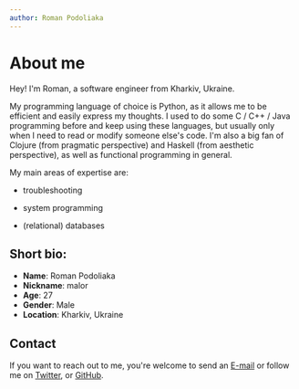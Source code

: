 ```yaml
---
author: Roman Podoliaka
---
```


About me
========

Hey! I'm Roman, a software engineer from Kharkiv, Ukraine.

My programming language of choice is Python, as it allows me to be efficient and easily
express my thoughts. I used to do some C / C++ / Java programming before and keep using
these languages, but usually only when I need to read or modify someone else's code.
I'm also a big fan of Clojure (from pragmatic perspective) and Haskell (from aesthetic
perspective), as well as functional programming in general.

My main areas of expertise are:

* troubleshooting

* system programming

* (relational) databases


Short bio:
----------

* __Name__: Roman Podoliaka
* __Nickname__: malor
* __Age__: 27
* __Gender__: Male
* __Location__: Kharkiv, Ukraine


Contact
-------

If you want to reach out to me, you're welcome to send an [E-mail] or follow me on [Twitter],
or [GitHub].

[E-mail]: mailto:roman.podoliaka@gmail.com
[Twitter]: https://twitter.com/rpodoliaka
[GitHub]: https://github.com/malor
